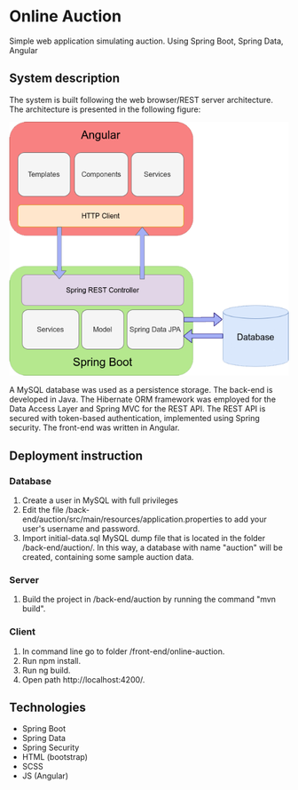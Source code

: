 # Online Auction
Simple web application simulating auction. Using Spring Boot, Spring Data, Angular

## System description
The system is built following the web browser/REST server architecture. The architecture is presented in the following figure:


![architecture](https://github.com/rustamsafarovrs/online-auction/blob/master/angular-spring-boot.png?raw=true)


A MySQL database was used as a persistence storage. The back-end is developed in Java.
The Hibernate ORM framework was employed for the Data Access Layer and Spring MVC for the REST API.
The REST API is secured with token-based authentication, implemented using Spring security.
The front-end was written in Angular.


## Deployment instruction

### Database

1. Create a user in MySQL with full privileges
2. Edit the file /back-end/auction/src/main/resources/application.properties to add your user's username and password.
3. Import initial-data.sql MySQL dump file that is located in the folder /back-end/auction/. In this way, a database with name "auction" will be created, containing some sample auction data.

### Server

1. Build the project in /back-end/auction by running the command "mvn build".

### Client

1. In command line go to folder /front-end/online-auction.
2. Run npm install.
3. Run ng build.
4. Open path http://localhost:4200/.

## Technologies
- Spring Boot
- Spring Data
- Spring Security
- HTML (bootstrap)
- SCSS
- JS (Angular)
